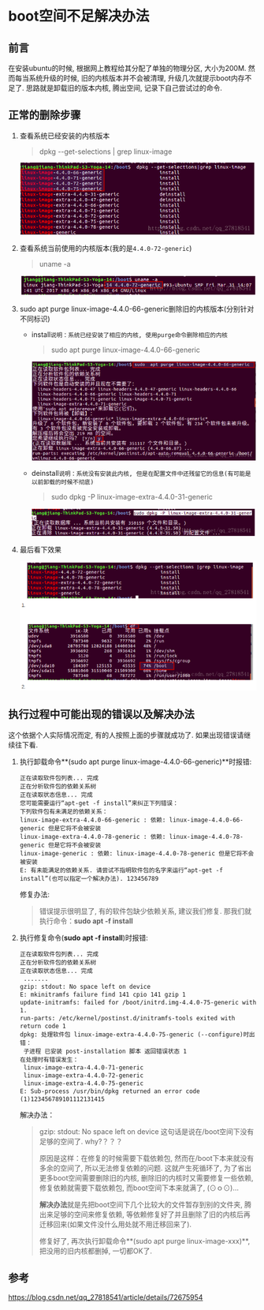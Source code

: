 # boot空间不足解决办法

## 前言

在安装ubuntu的时候, 根据网上教程给其分配了单独的物理分区, 大小为200M. 然而每当系统升级的时候, 旧的内核版本并不会被清理, 升级几次就提示boot内存不足了. 思路就是卸载旧的版本内核, 腾出空间, 记录下自己尝试过的命令.

## 正常的删除步骤

1. 查看系统已经安装的内核版本

   > dpkg --get-selections | grep linux-image

   ![1538810012623](assets/1538810012623.png)

2. 查看系统当前使用的内核版本(我的是`4.4.0-72-generic`)

   > uname -a

   ![1538810058364](assets/1538810058364.png)

3. sudo apt purge linux-image-4.4.0-66-generic删除旧的内核版本(分别针对不同标识)

   * install`说明：系统已经安装了相应的内核, 使用purge命令删除相应的内核`

     > sudo apt purge linux-image-4.4.0-66-generic

     ![1538810115521](assets/1538810115521.png)

   * deinstall`说明：系统没有安装此内核, 但是在配置文件中还残留它的信息(有可能是以前卸载的时候不彻底)`

     > sudo dpkg -P linux-image-extra-4.4.0-31-generic

     ![1538810157578](assets/1538810157578.png)

4. 最后看下效果

   ![1538810189139](assets/1538810189139.png)

## 执行过程中可能出现的错误以及解决办法

这个依据个人实际情况而定, 有的人按照上面的步骤就成功了. 如果出现错误请继续往下看.

1. 执行卸载命令**(sudo apt purge linux-image-4.4.0-66-generic)**时报错:

    ```shell
    正在读取软件包列表... 完成
    正在分析软件包的依赖关系树
    正在读取状态信息... 完成
    您可能需要运行“apt-get -f install”来纠正下列错误：
    下列软件包有未满足的依赖关系：
    linux-image-extra-4.4.0-66-generic : 依赖: linux-image-4.4.0-66-generic 但是它将不会被安装
    linux-image-extra-4.4.0-78-generic : 依赖: linux-image-4.4.0-78-generic 但是它将不会被安装
    linux-image-generic : 依赖: linux-image-4.4.0-78-generic 但是它将不会被安装
    E: 有未能满足的依赖关系. 请尝试不指明软件包的名字来运行“apt-get -f install”(也可以指定一个解决办法). 123456789
    ```

    修复办法:

    > 错误提示很明显了, 有的软件包缺少依赖关系, 建议我们修复.
    > 那我们就执行命令：**sudo apt -f install**

2. 执行修复命令(**sudo apt -f install**)时报错:

    ```shell
    正在读取软件包列表... 完成
    正在分析软件包的依赖关系树
    正在读取状态信息... 完成
     .......
    gzip: stdout: No space left on device
    E: mkinitramfs failure find 141 cpio 141 gzip 1
    update-initramfs: failed for /boot/initrd.img-4.4.0-75-generic with 1.
    run-parts: /etc/kernel/postinst.d/initramfs-tools exited with return code 1
    dpkg: 处理软件包 linux-image-extra-4.4.0-75-generic (--configure)时出错：
     子进程 已安装 post-installation 脚本 返回错误状态 1
    在处理时有错误发生：
     linux-image-extra-4.4.0-71-generic
     linux-image-extra-4.4.0-72-generic
     linux-image-extra-4.4.0-75-generic
    E: Sub-process /usr/bin/dpkg returned an error code (1)123456789101112131415
    ```

    解决办法：

    > gzip: stdout: No space left on device 这句话是说在/boot空间下没有足够的空间了. why?？？？
    >
    > 原因是这样：在修复的时候需要下载依赖包, 然而在/boot下本来就没有多余的空间了, 所以无法修复依赖的问题. 这就产生死循环了, 为了省出更多boot空间需要删除旧的内核, 删除旧的内核时又需要修复一些依赖, 修复依赖就需要下载依赖包, 而boot空间下本来就满了, (⊙ｏ⊙)…
    >
    > **解决办法**就是先把boot空间下几个比较大的文件暂存到别的文件夹, 腾出来足够的空间来修复依赖, 等依赖修复好了并且删除了旧的内核后再迁移回来(如果文件没什么用处就不用迁移回来了).
    >
    > 修复好了, 再次执行卸载命令**(sudo apt purge linux-image-xxx)**, 把没用的旧内核都删掉, 一切都OK了.


## 参考

<https://blog.csdn.net/qq_27818541/article/details/72675954>

